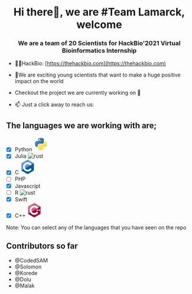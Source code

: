 <h1 align="center"> Hi there🤟, we are #Team Lamarck, welcome</h1>
<h3 align="center"> We are a team of 20 Scientists for HackBio'2021 Virtual Bioinformatics Internship</h3>

- 👨‍💻HackBio: [https://thehackbio.com](https://thehackbio.com)

- 👯We are exciting young scientists that want to make a huge positive impact on the world

- Checkout the project we are currently working on 🔭

- 📫 Just a click away to reach us: 


## The languages we are working with are;
- [x] Python <img src="https://raw.githubusercontent.com/devicons/devicon/master/icons/python/python-original.svg" alt="python" width="40" height="40"/> </a>
- [x] Julia <img src="https://julialang.org/assets/infra/logo.svg" alt="rust" width="20" height="20"/> </a>
- [x] C <img src="https://raw.githubusercontent.com/devicons/devicon/master/icons/c/c-original.svg" alt="c" width="40" height="40"/> </a> 
- [ ] PHP
- [x] Javascript
- [ ] R <img src="https://www.r-project.org/Rlogo.png" alt="rust" width="40" height="40"/> </a>
- [x] Swift
- [x] C++ <img src="https://raw.githubusercontent.com/devicons/devicon/master/icons/cplusplus/cplusplus-original.svg" alt="cplusplus" width="40" height="40"/> </a> 

Note: You can select any of the languages that you have seen on the repo

## Contributors so far
- @CodedSAM
- @Solomon
- @Korede
- @Dolu
- @Malak
